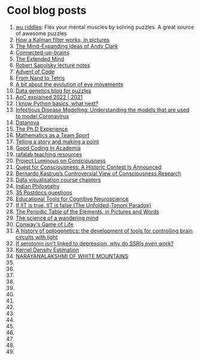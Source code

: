 # Cool blog posts


1. [wu riddles](https://www.ocf.berkeley.edu/~wwu/riddles/intro.shtml): Flex your mental muscles by solving puzzles. A great source of awesome puzzles
2. [How a Kalman filter works, in pictures](https://www.bzarg.com/p/how-a-kalman-filter-works-in-pictures/)
3. [The Mind-Expanding Ideas of Andy Clark](https://www.newyorker.com/magazine/2018/04/02/the-mind-expanding-ideas-of-andy-clark)
4. [Connected-up-brains](https://aeon.co/essays/how-the-brains-of-social-animals-synchronise-and-expand-one-another)
5. [The Extended Mind](https://consc.net/papers/extended.html)
6. [Robert Sapolsky lecture notes](http://www.robertsapolskyrocks.com/)
7. [Advent of Code](https://adventofcode.com/)
8. [From Nand to Tetris](https://www.nand2tetris.org/)
9. [A bit about the evolution of eye movements](https://www.cogsci.nl/blog/bird-brains-and-fish-eyes/148-a-bit-about-the-evolution-of-eye-movements)
10. [Data genetics blog for puzzles](http://www.datagenetics.com/blog.html)
11. [AoC explained 2022 | 2021](https://todd.ginsberg.com/post/advent-of-code/2022/)
12. [I know Python basics, what next?](https://learnbyexample.github.io/python-intermediate/)
13. [Infectious Disease Modelling: Understanding the models that are used to model Coronavirus](https://towardsdatascience.com/infectious-disease-modelling-part-i-understanding-sir-28d60e29fdfc)
14. [Datanova](https://www.datanovia.com/en/)
15. [The Ph.D Experience](https://cseweb.ucsd.edu/~mihir/phd.html)
16. [Mathematics as a Team Sport](https://www.quantamagazine.org/mathematics-as-a-team-sport-20200331/)
17. [Telling a story and making a point](https://clauswilke.com/dataviz/telling-a-story.html)
18. [Good Coding In Academia](https://www.hfstevance.com/blog/goodcode)
19. [rafalab teaching resources](http://rafalab.dfci.harvard.edu/pages/teaching.html)
20. [Project Luminous on Consciousness](http://www.luminous-project.eu/index.php/highlights/)
21. [Quest for Consciousness: A Historic Contest Is Announced](https://mindmatters.ai/2019/10/quest-for-consciousness-a-historic-contest-is-announced/)
22. [Bernardo Kastrup’s Controversial View of Consciousness Research](https://skeptiko.com/bernardo-kastrup-consciousness-research/)
23. [Data visualisation course chapters](https://yongyeol.com/teaching/)
24. [Indian Philosophy](https://indianphilosophy.substack.com/)
25. [35 Postdocs questions](https://postdocinusa.com/35-questions-to-ask-during-postdoctoral-job-interview/)
26. [Educational Tools for Cognitive Neuroscience](https://www.gocognitive.net/)
27. [If IIT is true, IIT is false (The Unfolded-Tononi Paradox)](https://matthiasmichel.blogspot.com/?m=1)
28. [The Periodic Table of the Elements, in Pictures and Words](https://elements.wlonk.com/index.htm)
29. [The science of a wandering mind](https://knowablemagazine.org/article/mind/2022/science-wandering-mind)
30. [Conway's Game of Life](https://visualize-it.github.io/conway_game/simulation.html)
31. [A history of optogenetics: the development of tools for controlling brain circuits with light](https://facultyopinions.com/prime/reports/b/3/11/#bib-029)
32. [If serotonin isn't linked to depression, why do SSRIs even work?](https://erikhoel.substack.com/p/if-serotonin-isnt-linked-to-depression)
33. [Kernel Density Estimation](https://mathisonian.github.io/kde/)
34. [NARAYANALAKSHMI OF WHITE MOUNTAINS](https://narayanalakshmi.blogspot.com/)
35. []()
36. []()
37. []()
38. []()
39. []()
40. []()
41. []()
42. []()
43. []()
44. []()
45. []()
46. []()
47. []()
48. []()
49. []()



